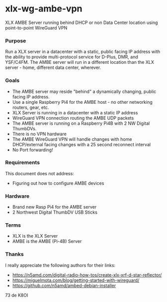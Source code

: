 # xlx-wg-ambe-vpn
XLX AMBE Server running behind DHCP or non Data Center location using point-to-point WireGuard VPN
### Purpose
Run a XLX server in a datacenter with a static, public facing IP address with the ability to provide multi-protocol service for D-Plus, DMR, and YSF/C4FM. The AMBE server will run in a different location than the XLX server - home, different data center, wherever. 
### Goals
  - The AMBE server may reside "behind" a dynamically changing, public facing IP address.
  - Use a single Raspberry Pi4 for the AMBE host - no other networking routers, gear, etc.
  - XLX Server is running in a datacenter with a static IP address
  - WireGuard VPN connection routing the AMBE UDP packets
  - The AMBE server is running on a Raspberry Pi4B with 2 NW Digital ThumbDVs.
  - There is no VPN hardware
  - The AMBE WireGuard VPN will handle changes with home DHCP/external facing changes with a 25 second reconnect interval
  - No Port forwarding!
### Requirements
This document does not address:
  - Figuring out how to configure AMBE devices
### Hardware
  - Brand new Rasp Pi4 for the AMBE server
  - 2 Northwest Digital ThumbDV USB Sticks
### Terms
  - XLX is the XLX Server
  - AMBE is the AMBE (Pi-4B) Server
### Thanks
I really appreciate the following authors for their links:
  - https://n5amd.com/digital-radio-how-tos/create-xlx-xrf-d-star-reflector/
  - https://miguelmota.com/blog/getting-started-with-wireguard/
  - https://github.com/n5amd/ambed-debian-installer

73 de K8OI
